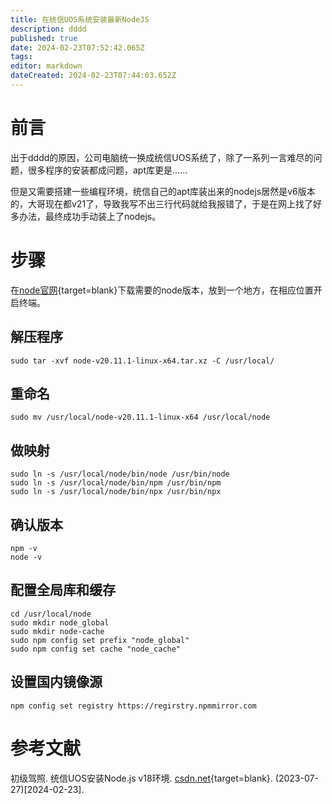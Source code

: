 ```yaml
---
title: 在统信UOS系统安装最新NodeJS
description: dddd
published: true
date: 2024-02-23T07:52:42.065Z
tags: 
editor: markdown
dateCreated: 2024-02-23T07:44:03.652Z
---
```


# 前言
出于dddd的原因，公司电脑统一换成统信UOS系统了，除了一系列一言难尽的问题，很多程序的安装都成问题，apt库更是......

但是又需要搭建一些编程环境，统信自己的apt库装出来的nodejs居然是v6版本的，大哥现在都v21了，导致我写不出三行代码就给我报错了，于是在网上找了好多办法，最终成功手动装上了nodejs。

# 步骤
在[node官网](https://nodejs.org/en/download){target=blank}下载需要的node版本，放到一个地方，在相应位置开启终端。

## 解压程序
```
sudo tar -xvf node-v20.11.1-linux-x64.tar.xz -C /usr/local/
```

## 重命名
```
sudo mv /usr/local/node-v20.11.1-linux-x64 /usr/local/node
```

## 做映射
```
sudo ln -s /usr/local/node/bin/node /usr/bin/node
sudo ln -s /usr/local/node/bin/npm /usr/bin/npm
sudo ln -s /usr/local/node/bin/npx /usr/bin/npx
```

## 确认版本
```
npm -v
node -v
```

## 配置全局库和缓存
```
cd /usr/local/node
sudo mkdir node_global
sudo mkdir node-cache
sudo npm config set prefix "node_global"
sudo npm config set cache "node_cache"
```

## 设置国内镜像源
```
npm config set registry https://regirstry.npmmirror.com
```

# 参考文献
初级驾照. 统信UOS安装Node.js v18环境. [csdn.net](https://blog.csdn.net/qq_35957643/article/details/131958848){target=blank}. (2023-07-27)[2024-02-23].